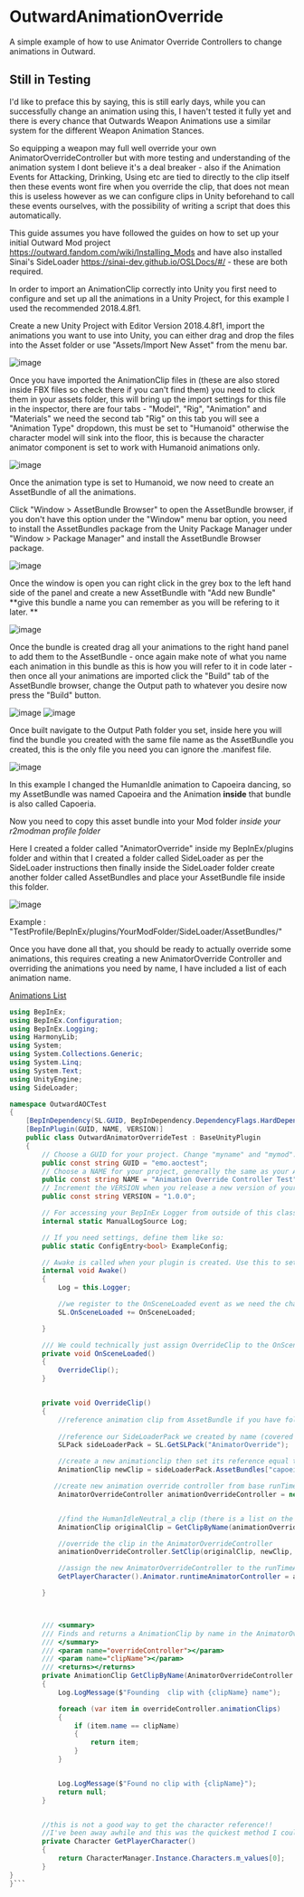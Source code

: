 # OutwardAnimationOverride
A simple example of how to use Animator Override Controllers to change animations in Outward.

## Still in Testing
I'd like to preface this by saying, this is still early days, while you can successfully change an animation using this, I haven't tested it fully yet and there is every chance that Outwards Weapon Animations use a similar system for the different Weapon Animation Stances.

So equipping a weapon may full well override your own AnimatorOverrideController but with more testing and understanding of the animation system I dont believe it's a deal breaker - also if the Animation Events for Attacking, Drinking, Using etc are tied to directly to the clip itself then these events wont fire when you override the clip, that does not mean this is useless however as we can configure clips in Unity beforehand to call these events ourselves, with the possibility of writing a script that does this automatically.


This guide assumes you have followed the guides on how to set up your initial Outward Mod project https://outward.fandom.com/wiki/Installing_Mods and have also installed Sinai's SideLoader https://sinai-dev.github.io/OSLDocs/#/ - these are both required.

 
In order to import an AnimationClip correctly into Unity you first need to configure and set up all the animations in a Unity Project, for this example I used the recommended 2018.4.8f1.

Create a new Unity Project with Editor Version 2018.4.8f1, import the animations you want to use into Unity, you can either drag and drop the files into the Asset folder or use "Assets/Import New Asset" from the menu bar.

![image](https://user-images.githubusercontent.com/3288858/152446579-21b2c8e4-40b7-4a03-b7bf-f9b2f3723bc4.png)

Once you have imported the AnimationClip files in (these are also stored inside FBX files so check there if you can't find them) you need to click them in your assets folder, this will bring up the import settings for this file in the inspector, there are four tabs - "Model", "Rig", "Animation" and "Materials" we need the second tab "Rig" on this tab you will see a "Animation Type" dropdown, this must be set to "Humanoid" otherwise the character model will sink into the floor, this is because the character animator component is set to work with Humanoid animations only.

![image](https://user-images.githubusercontent.com/3288858/152446718-5c4d79d2-ec55-4eb4-a197-5e479427a4d1.png)


Once the animation type is set to Humanoid, we now need to create an AssetBundle of all the animations. 


Click "Window > AssetBundle Browser" to open the AssetBundle browser, if you don't have this option under the "Window" menu bar option, you need to install the AssetBundles package from the Unity Package Manager under "Window > Package Manager" and install the AssetBundle Browser package. 

![image](https://user-images.githubusercontent.com/3288858/152446786-bc4effb0-2130-44be-a847-6c6ff8c4c360.png)


Once the window is open you can right click in the grey box to the left hand side of the panel and create a new AssetBundle with "Add new Bundle" **give this bundle a name you can remember as you will be refering to it later. **

![image](https://user-images.githubusercontent.com/3288858/152446907-2a734843-d19c-403c-b469-b6004dad0d16.png)


Once the bundle is created drag all your animations to the right hand panel to add them to the AssetBundle - once again make note of what you name each animation in this bundle as this is how you will refer to it in code later - then once all your animations are imported click the "Build" tab of the AssetBundle browser, change the Output path to whatever you desire now press the "Build" button.

![image](https://user-images.githubusercontent.com/3288858/152447347-24378fa0-e743-42a5-90c9-8243a36950c0.png)
![image](https://user-images.githubusercontent.com/3288858/152447362-dfb97ecd-ad38-4a3c-84bc-ad732e2ed5e9.png)


Once built navigate to the Output Path folder you set, inside here you will find the bundle you created with the same file name as the AssetBundle you created, this is the only file you need you can ignore the .manifest file. 

![image](https://user-images.githubusercontent.com/3288858/152447079-8dc00268-c0de-4eb6-a3fe-d671905ff24a.png)


In this example I changed the HumanIdle animation to Capoeira dancing, so my AssetBundle was named Capoeira and the Animation **inside** that bundle is also called Capoeria.




Now you need to copy this asset bundle into your Mod folder *inside your r2modman profile folder* 


Here I created a folder called "AnimatorOverride" inside my BepInEx/plugins folder and within that I created a folder called SideLoader as per the SideLoader instructions then finally inside the SideLoader folder create another folder called AssetBundles and place your AssetBundle file inside this folder. 

![image](https://user-images.githubusercontent.com/3288858/152447249-b4d3778b-abae-4a50-a30c-dc9759071462.png)


Example : "TestProfile/BepInEx/plugins/YourModFolder/SideLoader/AssetBundles/"



Once you have done all that, you should be ready to actually override some animations, this requires creating a new AnimatorOverride Controller and overriding the animations you need by name, I have included a list of each animation name.

[Animations List](https://github.com/Grim-/OutwardAnimationOverride/files/7998984/message.txt)


```C#
using BepInEx;
using BepInEx.Configuration;
using BepInEx.Logging;
using HarmonyLib;
using System;
using System.Collections.Generic;
using System.Linq;
using System.Text;
using UnityEngine;
using SideLoader;

namespace OutwardAOCTest
{
    [BepInDependency(SL.GUID, BepInDependency.DependencyFlags.HardDependency)]
    [BepInPlugin(GUID, NAME, VERSION)]
    public class OutwardAnimatorOverrideTest : BaseUnityPlugin
    {
        // Choose a GUID for your project. Change "myname" and "mymod".
        public const string GUID = "emo.aoctest";
        // Choose a NAME for your project, generally the same as your Assembly Name.
        public const string NAME = "Animation Override Controller Test";
        // Increment the VERSION when you release a new version of your mod.
        public const string VERSION = "1.0.0";

        // For accessing your BepInEx Logger from outside of this class (MyMod.Log)
        internal static ManualLogSource Log;

        // If you need settings, define them like so:
        public static ConfigEntry<bool> ExampleConfig;

        // Awake is called when your plugin is created. Use this to set up your mod.
        internal void Awake()
        {
            Log = this.Logger;

            //we register to the OnSceneLoaded event as we need the character to exist in scene before we can override it's AnimatorController.
            SL.OnSceneLoaded += OnSceneLoaded;

        }

        /// We could technically just assign OverrideClip to the OnSceneLoaded event but I wanted to be explicit in what code does what.
        private void OnSceneLoaded()
        {
            OverrideClip();
        }


        private void OverrideClip()
        {
            //reference animation clip from AssetBundle if you have followed the guide then these names should be familiar to you, the first name is the name of the AssetBundle and the second is the name of the animation asset itself
           
            //reference our SideLoaderPack we created by name (covered in SL docs), I called mine AnimatorOverride
            SLPack sideLoaderPack = SL.GetSLPack("AnimatorOverride");

            //create a new animationclip then set its reference equal to our animation clip in our bundle, make sure we cast this back to an AnimationClip
            AnimationClip newClip = sideLoaderPack.AssetBundles["capoeira"].LoadAsset<AnimationClip>("capoeira");

           //create new animation override controller from base runTimeAnimatorController
            AnimatorOverrideController animationOverrideController = new AnimatorOverrideController(GetPlayerCharacter().Animator.runtimeAnimatorController);


            //find the HumanIdleNeutral_a clip (there is a list on the GitHub of all animations)
            AnimationClip originalClip = GetClipByName(animationOverrideController, "HumanIdleNeutral_a");

            //override the clip in the AnimatorOverrideController
            animationOverrideController.SetClip(originalClip, newClip, true);

            //assign the new AnimatorOverrideController to the runTimeAnimatorController property
            GetPlayerCharacter().Animator.runtimeAnimatorController = animationOverrideController;

        }



        /// <summary>
        /// Finds and returns a AnimationClip by name in the AnimatorOverrideController
        /// </summary>
        /// <param name="overrideController"></param>
        /// <param name="clipName"></param>
        /// <returns></returns>
        private AnimationClip GetClipByName(AnimatorOverrideController overrideController, string clipName)
        {
            Log.LogMessage($"Founding  clip with {clipName} name");

            foreach (var item in overrideController.animationClips)
            {
                if (item.name == clipName)
                {
                    return item;
                }
            }


            Log.LogMessage($"Found no clip with {clipName}");
            return null;
        }


        //this is not a good way to get the character reference!! 
        //I've been away awhile and this was the quickest method I could find at short notice :D
        private Character GetPlayerCharacter()
        {
            return CharacterManager.Instance.Characters.m_values[0];
        }
}
}```

